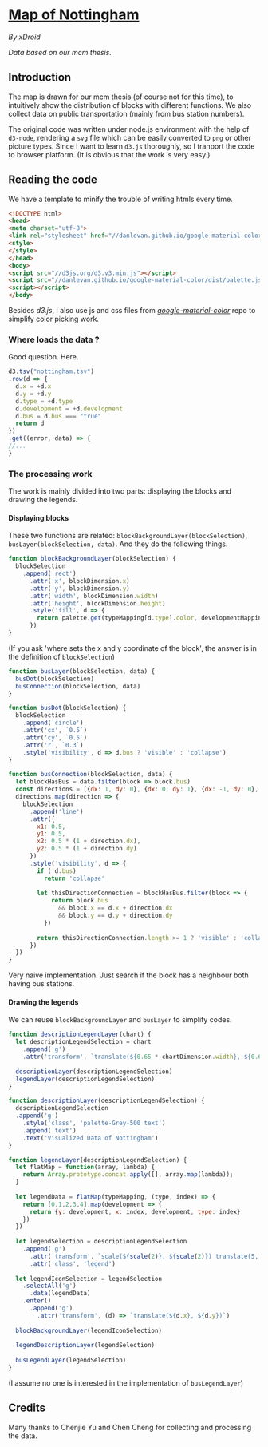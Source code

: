 # [Map of Nottingham](https://bl.ocks.org/owen8877/6de893c1f542bd8dcba74d76b1203043)
_By xDroid_

_Data based on our mcm thesis._

## Introduction
The map is drawn for our mcm thesis (of course not for this time), to intuitively show the distribution of blocks with different functions. 
We also collect data on public transportation (mainly from bus station numbers).

The original code was written under node.js environment with the help of `d3-node`, rendering a `svg` file which can be easily converted to `png` or other picture types. 
Since I want to learn `d3.js` thoroughly, so I tranport the code to browser platform. 
(It is obvious that the work is very easy.) 

## Reading the code
We have a template to minify the trouble of writing htmls every time.
```html
<!DOCTYPE html>
<head>
<meta charset="utf-8">
<link rel="stylesheet" href="//danlevan.github.io/google-material-color/dist/palette.css" type="text/css" />
<style>
</style>
</head>
<body>
<script src="//d3js.org/d3.v3.min.js"></script>
<script src="//danlevan.github.io/google-material-color/dist/palette.js"></script>
<script></script>
</body>
```
Besides _d3.js_, I also use js and css files from [_google-material-color_](https://github.com/danlevan/google-material-color) repo to simplify color picking work.

### Where loads the data ?
Good question. Here.
```javascript
d3.tsv("nottingham.tsv")
.row(d => {
  d.x = +d.x
  d.y = +d.y
  d.type = +d.type
  d.development = +d.development
  d.bus = d.bus === "true"
  return d
})
.get((error, data) => {
//...
}
```

### The processing work
The work is mainly divided into two parts: displaying the blocks and drawing the legends.
#### Displaying blocks
These two functions are related: `blockBackgroundLayer(blockSelection)`, `busLayer(blockSelection, data)`. And they do the following things.
```javascript
function blockBackgroundLayer(blockSelection) {
  blockSelection
    .append('rect')
      .attr('x', blockDimension.x)
      .attr('y', blockDimension.y)
      .attr('width', blockDimension.width)
      .attr('height', blockDimension.height)
      .style('fill', d => {
        return palette.get(typeMapping[d.type].color, developmentMapping[d.development])
      })
}
```
(If you ask 'where sets the x and y coordinate of the block', the answer is in the definition of `blockSelection`)
```javascript
function busLayer(blockSelection, data) {
  busDot(blockSelection)
  busConnection(blockSelection, data)
}

function busDot(blockSelection) {
  blockSelection
    .append('circle')
    .attr('cx', `0.5`)
    .attr('cy', `0.5`)
    .attr('r', `0.3`)
    .style('visibility', d => d.bus ? 'visible' : 'collapse')
}

function busConnection(blockSelection, data) {
  let blockHasBus = data.filter(block => block.bus)
  const directions = [{dx: 1, dy: 0}, {dx: 0, dy: 1}, {dx: -1, dy: 0}, {dx: 0, dy: -1}]
  directions.map(direction => {
    blockSelection
      .append('line')
      .attr({
        x1: 0.5,
        y1: 0.5,
        x2: 0.5 * (1 + direction.dx),
        y2: 0.5 * (1 + direction.dy)
      })
      .style('visibility', d => {
        if (!d.bus)
          return 'collapse'
        
        let thisDirectionConnection = blockHasBus.filter(block => {
            return block.bus
              && block.x == d.x + direction.dx
              && block.y == d.y + direction.dy
          })
        
        return thisDirectionConnection.length >= 1 ? 'visible' : 'collapse'
      })
  })
}
```
Very naive implementation. Just search if the block has a neighbour both having bus stations.
#### Drawing the legends
We can reuse `blockBackgroundLayer` and `busLayer` to simplify codes.
```javascript
function descriptionLegendLayer(chart) {
  let descriptionLegendSelection = chart
    .append('g')
    .attr('transform', `translate(${0.65 * chartDimension.width}, ${0.6 * chartDimension.height})`)
    
  descriptionLayer(descriptionLegendSelection)
  legendLayer(descriptionLegendSelection)
}

function descriptionLayer(descriptionLegendSelection) {
  descriptionLegendSelection
  .append('g')
    .style('class', 'palette-Grey-500 text')
    .append('text')
    .text('Visualized Data of Nottingham')
}

function legendLayer(descriptionLegendSelection) {
  let flatMap = function(array, lambda) { 
    return Array.prototype.concat.apply([], array.map(lambda)); 
  }
  
  let legendData = flatMap(typeMapping, (type, index) => {
    return [0,1,2,3,4].map(development => {
      return {y: development, x: index, development, type: index}
    })
  })
  
  let legendSelection = descriptionLegendSelection
    .append('g')
      .attr('transform', `scale(${scale(2)}, ${scale(2)}) translate(5, 1.5)`)
      .attr('class', 'legend')
      
  let legendIconSelection = legendSelection
    .selectAll('g')
      .data(legendData)
    .enter()
      .append('g')
        .attr('transform', (d) => `translate(${d.x}, ${d.y})`)
        
  blockBackgroundLayer(legendIconSelection)
  
  legendDescriptionLayer(legendSelection)
  
  busLegendLayer(legendSelection)
}
```
(I assume no one is interested in the implementation of `busLegendLayer`)

## Credits
Many thanks to Chenjie Yu and Chen Cheng for collecting and processing the data.